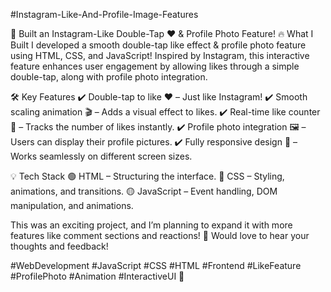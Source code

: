 #Instagram-Like-And-Profile-Image-Features

🚀 Built an Instagram-Like Double-Tap ❤️ & Profile Photo Feature!
🔥 What I Built
I developed a smooth double-tap like effect & profile photo feature using HTML, CSS, and JavaScript! Inspired by Instagram, this interactive feature enhances user engagement by allowing likes through a simple double-tap, along with profile photo integration.

🛠️ Key Features
✔️ Double-tap to like ❤️ – Just like Instagram!
✔️ Smooth scaling animation 🎬 – Adds a visual effect to likes.
✔️ Real-time like counter 🔢 – Tracks the number of likes instantly.
✔️ Profile photo integration 🖼️ – Users can display their profile pictures.
✔️ Fully responsive design 📱 – Works seamlessly on different screen sizes.

💡 Tech Stack
🟢 HTML – Structuring the interface.
🔵 CSS – Styling, animations, and transitions.
🟡 JavaScript – Event handling, DOM manipulation, and animations.

This was an exciting project, and I’m planning to expand it with more features like comment sections and reactions! 🚀 Would love to hear your thoughts and feedback!

#WebDevelopment #JavaScript #CSS #HTML #Frontend #LikeFeature #ProfilePhoto #Animation #InteractiveUI 🚀

